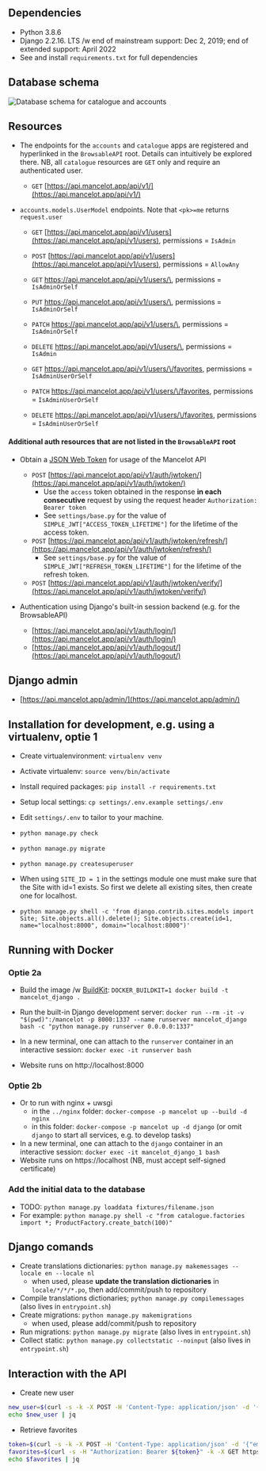 ## **Dependencies**
- Python 3.8.6
- Django 2.2.16. LTS /w end of mainstream support: Dec 2, 2019; end of extended support: April 2022
- See and install `requirements.txt` for full dependencies

## **Database schema**
![Database schema for catalogue and accounts](https://github.com/tlrh314/mancelot/edit/master/backend/mancelot_db.png)

## **Resources**


- The endpoints for the `accounts` and `catalogue` apps are registered and hyperlinked 
in the `BrowsableAPI` root.  Details can intuitively be explored there. NB, all
`catalogue` resources are `GET` only and require an authenticated user.
  - `GET` [https://api.mancelot.app/api/v1/](https://api.mancelot.app/api/v1/)


- `accounts.models.UserModel` endpoints. Note that `<pk>=me` returns `request.user`
  - `GET` [https://api.mancelot.app/api/v1/users](https://api.mancelot.app/api/v1/users), permissions = `IsAdmin`
  - `POST` [https://api.mancelot.app/api/v1/users](https://api.mancelot.app/api/v1/users), permissions = `AllowAny`
  - `GET` [https://api.mancelot.app/api/v1/users/\<pk>](https://api.mancelot.app/api/v1/users/me), permissions = `IsAdminOrSelf`
  - `PUT` [https://api.mancelot.app/api/v1/users/\<pk>](https://api.mancelot.app/api/v1/users/me), permissions = `IsAdminOrSelf`
  - `PATCH` [https://api.mancelot.app/api/v1/users/\<pk>](https://api.mancelot.app/api/v1/users/me), permissions = `IsAdminOrSelf`
  - `DELETE` [https://api.mancelot.app/api/v1/users/\<pk>](https://api.mancelot.app/api/v1/users/me), permissions = `IsAdmin`

  - `GET` [https://api.mancelot.app/api/v1/users/\<pk>/favorites](https://api.mancelot.app/api/v1/users/me/favorites), permissions = `IsAdminUserOrSelf`
  - `PATCH` [https://api.mancelot.app/api/v1/users/\<pk>/favorites](https://api.mancelot.app/api/v1/users/me/favorites), permissions = `IsAdminUserOrSelf`
  - `DELETE` [https://api.mancelot.app/api/v1/users/\<pk>/favorites](https://api.mancelot.app/api/v1/users/me/favorites), permissions = `IsAdminUserOrSelf`


#### Additional auth resources that are not listed in the `BrowsableAPI` root

- Obtain a [JSON Web Token](https://github.com/davesque/django-rest-framework-simplejwt)
  for usage of the Mancelot API
  - `POST` [https://api.mancelot.app/api/v1/auth/jwtoken/](https://api.mancelot.app/api/v1/auth/jwtoken/)
      - Use the `access` token obtained in the response **in each consecutive** request
      by using the request header `Authorization: Bearer token`
      - See `settings/base.py` for the value of `SIMPLE_JWT["ACCESS_TOKEN_LIFETIME"]`
      for the lifetime of the access token.
  - `POST` [https://api.mancelot.app/api/v1/auth/jwtoken/refresh/](https://api.mancelot.app/api/v1/auth/jwtoken/refresh/)
      - See `settings/base.py` for the value of `SIMPLE_JWT["REFRESH_TOKEN_LIFETIME"]`
      for the lifetime of the refresh token.
  - `POST` [https://api.mancelot.app/api/v1/auth/jwtoken/verify/](https://api.mancelot.app/api/v1/auth/jwtoken/verify/)

- Authentication using Django's built-in session backend (e.g. for the BrowsableAPI)
  - [https://api.mancelot.app/api/v1/auth/login/](https://api.mancelot.app/api/v1/auth/login/)
  - [https://api.mancelot.app/api/v1/auth/logout/](https://api.mancelot.app/api/v1/auth/logout/)


## **Django admin**
- [https://api.mancelot.app/admin/](https://api.mancelot.app/admin/)

## **Installation for development, e.g. using a virtualenv, optie 1**
- Create virtualenvironment: `virtualenv venv`
- Activate virtualenv: `source venv/bin/activate`

- Install required packages: `pip install -r requirements.txt`
- Setup local settings: `cp settings/.env.example settings/.env`
- Edit `settings/.env` to tailor to your machine.

- `python manage.py check`
- `python manage.py migrate`
- `python manage.py createsuperuser`
- When using `SITE_ID = 1` in the settings module one must make sure that the 
  Site with id=1 exists. So first we delete all existing sites, then create
  one for localhost.
- `python manage.py shell -c 'from django.contrib.sites.models import Site; Site.objects.all().delete(); Site.objects.create(id=1, name="localhost:8000", domain="localhost:8000")'`

## **Running with Docker**
### Optie 2a
- Build the image /w [BuildKit](https://stackoverflow.com/a/58021389): `DOCKER_BUILDKIT=1 docker build -t mancelot_django .`

- Run the built-in Django development server: `docker run --rm -it -v "$(pwd)":/mancelot -p 8000:1337 --name runserver mancelot_django bash -c "python manage.py runserver 0.0.0.0:1337"`
- In a new terminal, one can attach to the `runserver` container in an interactive session: `docker exec -it runserver bash`
- Website runs on http://localhost:8000 

### Optie 2b
- Or to run with nginx + uwsgi
  - in the `../nginx` folder: `docker-compose -p mancelot up --build -d nginx`
  - in this folder: `docker-compose -p mancelot up -d django` (or omit `django` to start all services, e.g. to develop tasks)
- In a new terminal, one can attach to the `django` container in an interactive session: `docker exec -it mancelot_django_1 bash`
- Website runs on https://localhost (NB, must accept self-signed certificate)

### Add the initial data to the database
- TODO: `python manage.py loaddata fixtures/filename.json` 
- For example: `python manage.py shell -c "from catalogue.factories import *; ProductFactory.create_batch(100)"`


## Django comands
- Create translations dictionaries: `python manage.py makemessages --locale en --locale nl`
  - when used, please **update the translation dictionaries** in `locale/*/*/*.po`, then add/commit/push to repository
- Compile translations dictionaries; `python manage.py compilemessages` (also lives in `entrypoint.sh`)
- Create migrations: `python manage.py makemigrations` 
  - when used, please add/commit/push to repository
- Run migrations: `python manage.py migrate` (also lives in `entrypoint.sh`)
- Collect static: `python manage.py collectstatic --noinput` (also lives in `entrypoint.sh`)

## Interaction with the API

- Create new user

```bash
new_user=$(curl -s -k -X POST -H 'Content-Type: application/json' -d '{"email": "timo@halbesma.com", "password": "secret123"}' "https://localhost/api/v1/users")
echo $new_user | jq

```

- Retrieve favorites

```bash
token=$(curl -s -k -X POST -H 'Content-Type: application/json' -d '{"email": "timo@halbesma.com", "password": "secret123"}' "https://localhost/api/v1/auth/jwtoken/" | jq -r '.access')
favorites=$(curl -s -H "Authorization: Bearer ${token}" -k -X GET https://localhost/api/v1/users/me/favorites)
echo $favorites | jq
```

